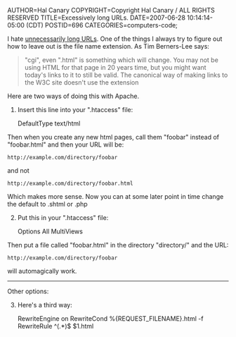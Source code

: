 AUTHOR=Hal Canary
COPYRIGHT=Copyright Hal Canary / ALL RIGHTS RESERVED
TITLE=Excessively long URLs.
DATE=2007-06-28 10:14:14-05:00 (CDT)
POSTID=696
CATEGORIES=computers-code;

I hate [unnecessarily long URLs](http://www.w3.org/Provider/Style/URI). One of the things I always try to figure out how to leave out is the file name extension. As Tim Berners-Lee says:

> "cgi", even ".html" is something which will change. You may not be using HTML for that page in 20 years time, but you might want today's links to it to still be valid. The canonical way of making links to the W3C site doesn't use the extension

Here are two ways of doing this with Apache.

1) Insert this line into your ".htaccess" file:

    DefaultType text/html

Then when you create any new html pages, call them "foobar" instead of "foobar.html" and then your URL will be:

    http://example.com/directory/foobar

and not

    http://example.com/directory/foobar.html

Which makes more sense. Now you can at some later point in time change the default to .shtml or .php

2) Put this in your ".htaccess" file:

    Options All MultiViews

Then put a file called "foobar.html" in the directory "directory/" and the URL:

    http://example.com/directory/foobar

will automagically work.

* * *

Other options:

3) Here's a third way:

    RewriteEngine on
    RewriteCond %{REQUEST_FILENAME}.html  -f
    RewriteRule ^(.*)$           $1.html
